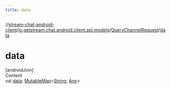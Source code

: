 ```yaml
---
title: data
---
```

//[stream-chat-android-client](../../../index.md)/[io.getstream.chat.android.client.api.models](../index.md)/[QueryChannelRequest](index.md)/[data](data.md)



# data  
[androidJvm]  
Content  
val [data](data.md): [MutableMap](https://kotlinlang.org/api/latest/jvm/stdlib/kotlin.collections/-mutable-map/index.html)&lt;[String](https://kotlinlang.org/api/latest/jvm/stdlib/kotlin/-string/index.html), [Any](https://kotlinlang.org/api/latest/jvm/stdlib/kotlin/-any/index.html)&gt;  



